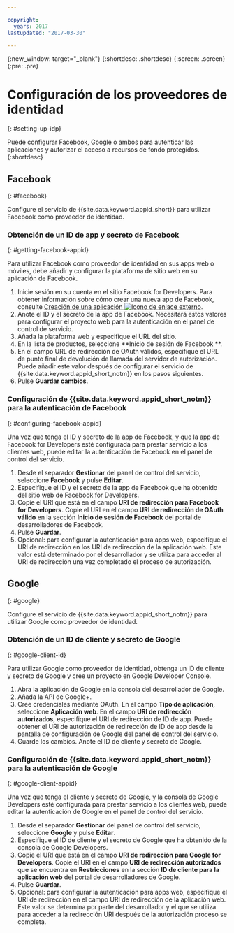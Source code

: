 ```yaml
---

copyright:
  years: 2017
lastupdated: "2017-03-30"

---
```


{:new_window: target="_blank"}
{:shortdesc: .shortdesc}
{:screen: .screen}
{:pre: .pre}

# Configuración de los proveedores de identidad
{: #setting-up-idp}

Puede configurar Facebook, Google o ambos para autenticar las aplicaciones y autorizar el acceso a recursos de fondo protegidos.
{:shortdesc}


## Facebook
{: #facebook}

Configure el servicio de {{site.data.keyword.appid_short}} para utilizar Facebook como proveedor de identidad.

<!--- ### Sequence diagram
{: #facebook-sequence-diagram}--->

### Obtención de un ID de app y secreto de Facebook
{: #getting-facebook-appid}

Para utilizar Facebook como proveedor de identidad en sus apps web o móviles, debe añadir y configurar la plataforma de sitio web en su aplicación de Facebook.

1. Inicie sesión en su cuenta en el sitio Facebook for Developers. Para obtener información sobre cómo crear una nueva app de Facebook, consulte <a href="https://developers.facebook.com/docs/apps/register" target="_blank">Creación de una aplicación <img src="../../icons/launch-glyph.svg" alt="Icono de enlace externo"></a>.
2. Anote el ID y el secreto de la app de Facebook. Necesitará estos valores para configurar el proyecto web para la autenticación en el panel de control de servicio.
3. Añada la plataforma web y especifique el URL del sitio.
4. En la lista de productos, seleccione **Inicio de sesión de Facebook **.
5. En el campo URL de redirección de OAuth válidos, especifique el URL de punto final de devolución de llamada del servidor de autorización. Puede añadir este valor después de configurar el servicio de {{site.data.keyword.appid_short_notm}} en los pasos siguientes.
6. Pulse **Guardar cambios**.

### Configuración de {{site.data.keyword.appid_short_notm}} para la autenticación de Facebook
{: #configuring-facebook-appid}

Una vez que tenga el ID y secreto de la app de Facebook, y que la app de Facebook for Developers esté configurada para prestar servicio a los clientes web, puede editar la autenticación de Facebook en el panel de control del servicio.

1. Desde el separador **Gestionar** del panel de control del servicio, seleccione **Facebook** y pulse **Editar**.
2. Especifique el ID y el secreto de la app de Facebook que ha obtenido del sitio web de Facebook for Developers.
3. Copie el URI que está en el campo **URI de redirección para Facebook for Developers**. Copie el URI en el campo **URI de redirección de OAuth válido** en la sección **Inicio de sesión de Facebook** del portal de desarrolladores de Facebook.
4. Pulse **Guardar**.
5. Opcional: para configurar la autenticación para apps web, especifique el URI de redirección en los URI de redirección de la aplicación web. Este valor está determinado por el desarrollador y se utiliza para acceder al URI de redirección una vez completado el proceso de autorización.


## Google
{: #google}

Configure el servicio de {{site.data.keyword.appid_short_notm}} para utilizar Google como proveedor de identidad.

<!--- ### Sequence diagram
{: #google-sequence-diagram}--->

### Obtención de un ID de cliente y secreto de Google
{: #google-client-id}

Para utilizar Google como proveedor de identidad, obtenga un ID de cliente y secreto de Google y cree un proyecto en Google Developer Console.

1. Abra la aplicación de Google en la consola del desarrollador de Google.
2. Añada la API de Google+.
3. Cree credenciales mediante OAuth. En el campo **Tipo de aplicación**, seleccione **Aplicación web**. En el campo **URI de redirección autorizados**, especifique el URI de redirección de ID de app. Puede obtener el URI de autorización de redirección de ID de app desde la pantalla de configuración de Google del panel de control del servicio.
4. Guarde los cambios. Anote el ID de cliente y secreto de Google.




### Configuración de {{site.data.keyword.appid_short_notm}} para la autenticación de Google
{: #google-client-appid}

Una vez que tenga el cliente y secreto de Google, y la consola de Google Developers esté configurada para prestar servicio a los clientes web, puede editar la autenticación de Google en el panel de control del servicio.

1. Desde el separador **Gestionar** del panel de control del servicio, seleccione **Google** y pulse **Editar**.
3. Especifique el ID de cliente y el secreto de Google que ha obtenido de la consola de Google Developers.
4. Copie el URI que está en el campo **URI de redirección para Google for Developers**. Copie el URI en el campo **URI de redirección autorizados** que se encuentra en **Restricciones** en la sección **ID de cliente para la aplicación web** del portal de desarrolladores de Google.
5. Pulse **Guardar**.
6. Opcional: para configurar la autenticación para apps web, especifique el URI de redirección en el campo URI de redirección de la aplicación web. Este valor se determina por parte del desarrollador y el que se utiliza para acceder a la redirección URI después de la autorización proceso se completa.



<!---[## Bring your own OAuth2/OIDC identity provider
{: #oauth2}

### About
{: #oauth2-about}
### Sequence diagram
{: #oauth2-sequence-diagram}
### Configuring AppID for BYOIDP OAuth2 authentication
{: #oauth2-appid} SHAWNA: Is this Interconnect?]--->
